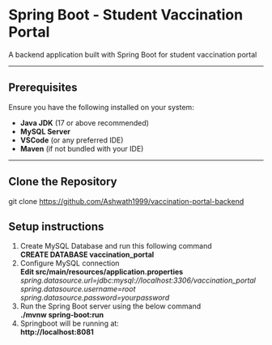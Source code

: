 # Spring Boot - Student Vaccination Portal

A backend application built with Spring Boot for student vaccination portal

---

## Prerequisites

Ensure you have the following installed on your system:

- **Java JDK** (17 or above recommended)
- **MySQL Server**
- **VSCode** (or any preferred IDE)
- **Maven** (if not bundled with your IDE)

---

## Clone the Repository

git clone https://github.com/Ashwath1999/vaccination-portal-backend

## Setup instructions

1.	Create MySQL Database and run this following command<br>
    **CREATE DATABASE vaccination_portal**
2.	Configure MySQL connection<br>
**Edit src/main/resources/application.properties<br>**
*spring.datasource.url=jdbc:mysql://localhost:3306/vaccination_portal<br>
spring.datasource.username=root<br>
spring.datasource.password=yourpassword<br>*
3.	Run the Spring Boot server using the below command<br>
**./mvnw spring-boot:run**
4.	Springboot will be running  at:<br>
**http://localhost:8081**

